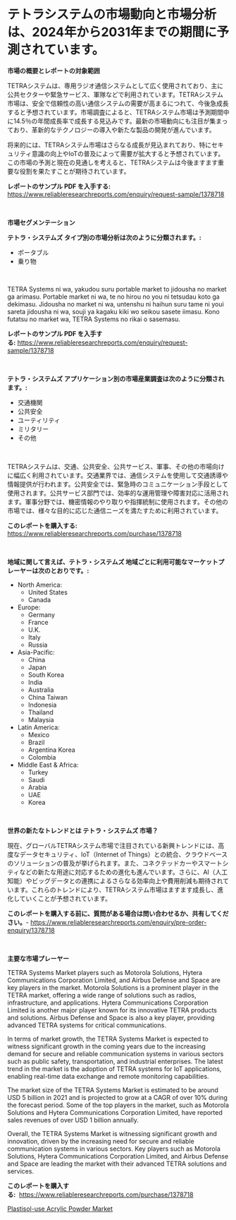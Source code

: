 <p><h1>テトラシステムの市場動向と市場分析は、2024年から2031年までの期間に予測されています。</h1></p><p><strong>市場の概要とレポートの対象範囲</strong></p>
<p><p>TETRAシステムは、専用ラジオ通信システムとして広く使用されており、主に公共セクターや緊急サービス、軍隊などで利用されています。TETRAシステム市場は、安全で信頼性の高い通信システムの需要が高まるにつれて、今後急成長すると予想されています。市場調査によると、TETRAシステム市場は予測期間中に14.5％の年間成長率で成長する見込みです。最新の市場動向にも注目が集まっており、革新的なテクノロジーの導入や新たな製品の開発が進んでいます。</p><p>将来的には、TETRAシステム市場はさらなる成長が見込まれており、特にセキュリティ意識の向上やIoTの普及によって需要が拡大すると予想されています。この市場の予測と現在の見通しを考えると、TETRAシステムは今後ますます重要な役割を果たすことが期待されています。</p></p>
<p><strong>レポートのサンプル PDF を入手する:</strong> <a href="https://www.reliableresearchreports.com/enquiry/request-sample/1378718">https://www.reliableresearchreports.com/enquiry/request-sample/1378718</a></p>
<p>&nbsp;</p>
<p><strong>市場セグメンテーション</strong></p>
<p><strong>テトラ・システムズ タイプ別の市場分析は次のように分類されます。:</strong></p>
<p><ul><li>ポータブル</li><li>乗り物</li></ul></p>
<p>&nbsp;</p>
<p><p>TETRA Systems ni wa, yakudou suru portable market to jidousha no market ga arimasu. Portable market ni wa, te no hirou no you ni tetsudau koto ga dekimasu. Jidousha no market ni wa, untenshu ni haihun suru tame ni youi sareta jidousha ni wa, souji ya kagaku kiki wo seikou sasete iimasu. Kono futatsu no market wa, TETRA Systems no rikai o sasemasu.</p></p>
<p><strong>レポートのサンプル PDF を入手する:</strong>&nbsp;<a href="https://www.reliableresearchreports.com/enquiry/request-sample/1378718">https://www.reliableresearchreports.com/enquiry/request-sample/1378718</a></p>
<p>&nbsp;</p>
<p><strong> テトラ・システムズ アプリケーション別の市場産業調査は次のように分類されます。:</strong></p>
<p><ul><li>交通機関</li><li>公共安全</li><li>ユーティリティ</li><li>ミリタリー</li><li>その他</li></ul></p>
<p>&nbsp;</p>
<p><p>TETRAシステムは、交通、公共安全、公共サービス、軍事、その他の市場向けに幅広く利用されています。交通業界では、通信システムを使用して交通誘導や情報提供が行われます。公共安全では、緊急時のコミュニケーション手段として使用されます。公共サービス部門では、効率的な運用管理や障害対応に活用されます。軍事分野では、機密情報のやり取りや指揮統制に使用されます。その他の市場では、様々な目的に応じた通信ニーズを満たすために利用されています。</p></p>
<p><strong>このレポートを購入する:</strong>&nbsp; <a href="https://www.reliableresearchreports.com/purchase/1378718">https://www.reliableresearchreports.com/purchase/1378718</a></p>
<p>&nbsp;</p>
<p><strong>地域に関して言えば、テトラ・システムズ 地域ごとに利用可能なマーケットプレーヤーは次のとおりです。:</strong></p>
<p><ul>
    <li>
        North America:
        <ul>
            <li>United States</li>
            <li>Canada</li>
        </ul>
    </li>
    <li>
        Europe:
        <ul>
            <li>Germany</li>
            <li>France</li>
            <li>U.K.</li>
            <li>Italy</li>
            <li>Russia</li>
        </ul>
    </li>
    <li>
        Asia-Pacific:
        <ul>
            <li>China</li>
            <li>Japan</li>
            <li>South Korea</li>
            <li>India</li>
            <li>Australia</li>
            <li>China Taiwan</li>
            <li>Indonesia</li>
            <li>Thailand</li>
            <li>Malaysia</li>
        </ul>
    </li>
    <li>
        Latin America:
        <ul>
            <li>Mexico</li>
            <li>Brazil</li>
            <li>Argentina Korea</li>
            <li>Colombia</li>
        </ul>
    </li>
    <li>
        Middle East & Africa:
        <ul>
            <li>Turkey</li>
            <li>Saudi</li>
            <li>Arabia</li>
            <li>UAE</li>
            <li>Korea</li>
        </ul>
    </li>
    </ul></p>
<p>&nbsp;</p>
<p><strong>世界の新たなトレンドとは テトラ・システムズ 市場？</strong></p>
<p><p>現在、グローバルTETRAシステム市場で注目されている新興トレンドには、高度なデータセキュリティ、IoT（Internet of Things）との統合、クラウドベースのソリューションの普及が挙げられます。また、コネクテッドカーやスマートシティなどの新たな用途に対応するための進化も進んでいます。さらに、AI（人工知能）やビッグデータとの連携によるさらなる効率向上や費用削減も期待されています。これらのトレンドにより、TETRAシステム市場はますます成長し、進化していくことが予想されています。</p></p>
<p><strong>このレポートを購入する前に、質問がある場合は問い合わせるか、共有してください。</strong>- <a href="https://www.reliableresearchreports.com/enquiry/pre-order-enquiry/1378718">https://www.reliableresearchreports.com/enquiry/pre-order-enquiry/1378718</a></p>
<p>&nbsp;</p>
<p><strong>主要な市場プレーヤー</strong></p>
<p><p>TETRA Systems Market players such as Motorola Solutions, Hytera Communications Corporation Limited, and Airbus Defense and Space are key players in the market. Motorola Solutions is a prominent player in the TETRA market, offering a wide range of solutions such as radios, infrastructure, and applications. Hytera Communications Corporation Limited is another major player known for its innovative TETRA products and solutions. Airbus Defense and Space is also a key player, providing advanced TETRA systems for critical communications.</p><p>In terms of market growth, the TETRA Systems Market is expected to witness significant growth in the coming years due to the increasing demand for secure and reliable communication systems in various sectors such as public safety, transportation, and industrial enterprises. The latest trend in the market is the adoption of TETRA systems for IoT applications, enabling real-time data exchange and remote monitoring capabilities.</p><p>The market size of the TETRA Systems Market is estimated to be around USD 5 billion in 2021 and is projected to grow at a CAGR of over 10% during the forecast period. Some of the top players in the market, such as Motorola Solutions and Hytera Communications Corporation Limited, have reported sales revenues of over USD 1 billion annually.</p><p>Overall, the TETRA Systems Market is witnessing significant growth and innovation, driven by the increasing need for secure and reliable communication systems in various sectors. Key players such as Motorola Solutions, Hytera Communications Corporation Limited, and Airbus Defense and Space are leading the market with their advanced TETRA solutions and services.</p></p>
<p><strong>このレポートを購入する:</strong>&nbsp;&nbsp;<a href="https://www.reliableresearchreports.com/purchase/1378718">https://www.reliableresearchreports.com/purchase/1378718</a></p>
<p><p><a href="https://github.com/Sinjinluong3e0awx2m195k76/Market-Research-Report-List-1/blob/main/plastisol-use-acrylic-powder-market.md">Plastisol-use Acrylic Powder Market</a></p></p>